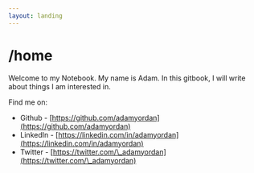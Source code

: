 ```yaml
---
layout: landing
---
```


# /home

Welcome to my Notebook. My name is Adam. In this gitbook, I will write about things I am interested in.

Find me on:

* Github - [https://github.com/adamyordan](https://github.com/adamyordan)
* LinkedIn - [https://linkedin.com/in/adamyordan](https://linkedin.com/in/adamyordan)
* Twitter - [https://twitter.com/\_adamyordan](https://twitter.com/\_adamyordan)
